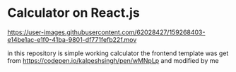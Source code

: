 # Calculator on React.js


https://user-images.githubusercontent.com/62028427/159268403-e14be1ac-e1f0-41ba-9801-df771fefb22f.mov



in this repository is simple working calculator
the frontend template was get from https://codepen.io/kalpeshsingh/pen/wMNpLp and modified by me

